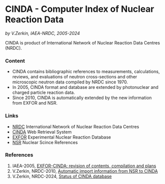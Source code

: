 # CINDA - Computer Index of Nuclear Reaction Data
_by V.Zerkin, IAEA-NRDC, 2005-2024_

CINDA is product of International Network of Nuclear Reaction Data Centres (NRDC).

### Content

- CINDA contains bibliographic references to measurements, calculations, reviews, and evaluations 
of neutron cross-sections and other microscopic neutron data compiled by NRDC since 1970.
- In 2005, CINDA format and database are extended by photonuclear and charged particle reaction data.
- Since 2010, CINDA is automatically extended by the new information from EXFOR and NSR.

### Links

* [NRDC](https://nds.iaea.org/nrdc/) International Network of Nuclear Reaction Data Centres 
* [CINDA](https://nds.iaea.org/cinda/) Web Retrieval System 
* [EXFOR](https://nds.iaea.org/exfor/) Experimental Nuclear Reaction Database
* [NSR](https://www.nndc.bnl.gov/nsr/) Nuclear Scince References

### References

1. IAEA-2005, [EXFOR-CINDA: revision of contents, compilation and plans](https://nds.iaea.org/nrdc/nrdc_2005/working/wp2005-33.pdf)
2. V.Zerkin, NRDC-2010, [Automatic import information from NSR to CINDA](https://nds.iaea.org/nrdc/nrdc_2010/working/wp2010-22.pdf)
3. V.Zerkin, NRDC-2024, [Status of CINDA database](https://nds.iaea.org/nrdc/nrdc_2024/working/wp2024-14.pdf)
